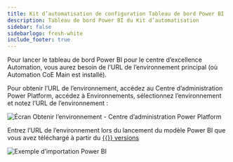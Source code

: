 ```yaml
---
title: Kit d’automatisation de configuration Tableau de bord Power BI
description: Tableau de bord Power BI du Kit d’automatisation
sidebar: false
sidebarlogo: fresh-white
include_footer: true
---
```

Pour lancer le tableau de bord Power BI pour le centre d’excellence Automation, vous aurez besoin de l’URL de l’environnement principal (où Automation CoE Main est installé).

Pour obtenir l’URL de l’environnement, accédez au Centre d’administration Power Platform, accédez à Environnements, sélectionnez l’environnement et notez l’URL de l’environnement :

![Écran Obtenir l’environnement - Centre d’administration Power Platform](/images/get-environment.png)

Entrez l’URL de l’environnement lors du lancement du modèle Power BI que vous avez téléchargé à partir du [{{<product-name>}} versions](https://github.com/microsoft/powercat-automation-kit/releases)

![Exemple d’importation Power BI](/images/power-bi-import.png)
